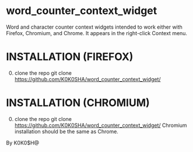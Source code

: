 # word_counter_context_widget
Word and character counter context widgets intended to work either with Firefox, Chromium, and Chrome. It appears in the right-click Context menu.

# INSTALLATION (FIREFOX)
0. clone the repo
git clone https://github.com/K0K0SHA/word_counter_context_widget/

# INSTALLATION (CHROMIUM)
0. clone the repo
git clone https://github.com/K0K0SHA/word_counter_context_widget/
Chromium installation should be the same as Chrome.

By K0K0$H@
